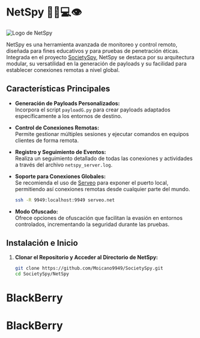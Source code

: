 # NetSpy 🕵️‍♂️💻👁

![Logo de NetSpy](file_00000000ee34622f93dc7fc91766870a_conversation_id=680be191-1d6c-800d-afee-f53b5669f483&message_id=7b1e12db-2a84-41e3-9368-a162739b0293.png)

NetSpy es una herramienta avanzada de monitoreo y control remoto, diseñada para fines educativos y para pruebas de penetración éticas. Integrada en el proyecto [SocietySpy](https://github.com/Moicano9949/SocietySpy), NetSpy se destaca por su arquitectura modular, su versatilidad en la generación de payloads y su facilidad para establecer conexiones remotas a nivel global.

## Características Principales

- **Generación de Payloads Personalizados:**  
  Incorpora el script `payloadG.py` para crear payloads adaptados específicamente a los entornos de destino.

- **Control de Conexiones Remotas:**  
  Permite gestionar múltiples sesiones y ejecutar comandos en equipos clientes de forma remota.

- **Registro y Seguimiento de Eventos:**  
  Realiza un seguimiento detallado de todas las conexiones y actividades a través del archivo `netspy_server.log`.

- **Soporte para Conexiones Globales:**  
  Se recomienda el uso de [Serveo](https://serveo.net/) para exponer el puerto local, permitiendo así conexiones remotas desde cualquier parte del mundo.
   ```bash
  ssh -R 9949:localhost:9949 serveo.net

- **Modo Ofuscado:**  
  Ofrece opciones de ofuscación que facilitan la evasión en entornos controlados, incrementando la seguridad durante las pruebas.

## Instalación e Inicio

1. **Clonar el Repositorio y Acceder al Directorio de NetSpy:**

   ```bash
   git clone https://github.com/Moicano9949/SocietySpy.git
   cd SocietySpy/NetSpy
# BlackBerry
# BlackBerry
